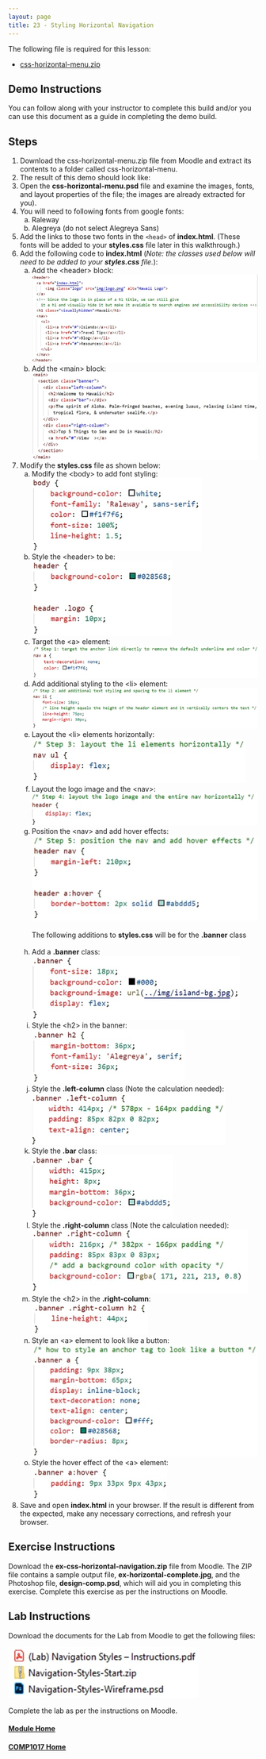 ```yaml
---
layout: page
title: 23 - Styling Horizontal Navigation
---
```

The following file is required for this lesson:
* [css-horizontal-menu.zip](files/css-horizontal-menu.zip)

## Demo Instructions
You can follow along with your instructor to complete this build and/or you can use this document as a guide in completing the demo build.

## Steps
1.	Download the css-horizontal-menu.zip file from Moodle and extract its contents to a folder called css-horizontal-menu.
2.	The result of this demo should look like:<br>
3.	Open the **css-horizontal-menu.psd** file and examine the images, fonts, and layout properties of the file; the images are already extracted for you).
4.	You will need to following fonts from google fonts:<br>
    <ol type="a">
        <li>Raleway</li>
        <li>Alegreya (do not select Alegreya Sans)</li>
    </ol>
5.	Add the links to those two fonts in the `<head>` of **index.html**. (These fonts will be added to your **styles.css** file later in this walkthrough.)
6.	Add the following code to **index.html** (_Note: the classes used below will need to be added to your **styles.css** file._):<br>
    <ol type="a">
        <li>Add the &lt;header&gt; block:<br>
        <img src="files/index-code-a.jpg" alt="header">
        </li>
        <li>Add the &lt;main&gt; block:<br>
        <img src="files/index-code-b.jpg" alt="main">
        </li>
    </ol>
7.	Modify the **styles.css** file as shown below:<br>
    <ol type="a">
        <li>Modify the &lt;body&gt; to add font styling:<br>
        <img src="files/css-styles-a.jpg" alt="body">
        </li>
        <li>Style the &lt;header&gt; to be:<br>
        <img src="files/css-styles-b.jpg" alt="header">
        </li>
        <li>Target the &lt;a&gt; element:<br>
        <img src="files/css-styles-c.jpg" alt="anchor">
        </li>
        <li>Add additional styling to the &lt;li&gt; element:<br>
        <img src="files/css-styles-d.jpg" alt="additional li">
        </li>
        <li>Layout the &lt;li&gt; elements horizontally:<br>
        <img src="files/css-styles-e.jpg" alt="horizontal li">
        </li>
        <li>Layout the logo image and the &lt;nav&gt;:<br>
        <img src="files/css-styles-f.jpg" alt="nav logo">
        </li>
        <li>Position the &lt;nav&gt; and add hover effects:<br>
        <img src="files/css-styles-g.jpg" alt="nav hover"><br><br>
        The following additions to <b>styles.css</b> will be for the <b>.banner</b> class<br><br>
        </li>
        <li>Add a <b>.banner</b> class:<br>
        <img src="files/css-styles-h.jpg" alt=".banner">
        </li>
        <li>Style the &lt;h2&gt; in the banner:<br>
        <img src="files/css-styles-i.jpg" alt=".banner h2">
        </li>
        <li>Style the <b>.left-column</b> class (Note the calculation needed):<br>
        <img src="files/css-styles-j.jpg" alt=".left-column">
        </li>
        <li>Style the <b>.bar</b> class:<br>
        <img src="files/css-styles-k.jpg" alt=".bar">
        </li>
        <li>Style the <b>.right-column</b> class (Note the calculation needed):<br>
        <img src="files/css-styles-l.jpg" alt=".right-column">
        </li>
        <li>Style the &lt;h2&gt; in the <b>.right-column</b>:<br>
        <img src="files/css-styles-m.jpg" alt=".right-column h2">
        </li>
        <li>Style an &lt;a&gt; element to look like a button:<br>
        <img src="files/css-styles-n.jpg" alt="anchor button">
        </li>
        <li>Style the hover effect of the &lt;a&gt; element:<br>
        <img src="files/css-styles-o.jpg" alt="anchor button hover">
        </li>
    </ol>
8.	Save and open **index.html** in your browser. If the result is different from the expected, make any necessary corrections, and refresh your browser.

## Exercise Instructions
Download the **ex-css-horizontal-navigation.zip** file from Moodle. The ZIP file contains a sample output file, **ex-horizontal-complete.jpg**, and the Photoshop file, **design-comp.psd**, which will aid you in completing this exercise. Complete this exercise as per the instructions on Moodle.

## Lab Instructions
Download the documents for the Lab from Moodle to get the following files:

![lab-files.jpg](files/lab-files.jpg)

Complete the lab as per the instructions on Moodle.

#### [Module Home](../)
#### [COMP1017 Home](../../)